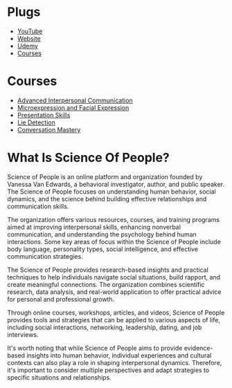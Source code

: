 
# Plugs

- [YouTube](https://www.youtube.com/@ScienceOfPeople)
- [Website](https://www.scienceofpeople.com/)
- [Udemy](https://www.udemy.com/user/science-of-people/)
- [Courses](https://www.scienceofpeople.com/training/)

# Courses

- [Advanced Interpersonal Communication](https://www.scienceofpeople.com/training/people-school/)
- [Microexpression and Facial Expression](https://www.scienceofpeople.com/training/decode/)
- [Presentation Skills](https://www.scienceofpeople.com/training/presentation-skills-course/)
- [Lie Detection](https://www.scienceofpeople.com/training/lie-detection/)
- [Conversation Mastery](https://www.scienceofpeople.com/training/conversation-mastery-communicate-with-confidence/)

# What Is Science Of People?

Science of People is an online platform and organization founded by Vanessa Van Edwards, a behavioral investigator, author, and public speaker. The Science of People focuses on understanding human behavior, social dynamics, and the science behind building effective relationships and communication skills.

The organization offers various resources, courses, and training programs aimed at improving interpersonal skills, enhancing nonverbal communication, and understanding the psychology behind human interactions. Some key areas of focus within the Science of People include body language, personality types, social intelligence, and effective communication strategies.

The Science of People provides research-based insights and practical techniques to help individuals navigate social situations, build rapport, and create meaningful connections. The organization combines scientific research, data analysis, and real-world application to offer practical advice for personal and professional growth.

Through online courses, workshops, articles, and videos, Science of People provides tools and strategies that can be applied to various aspects of life, including social interactions, networking, leadership, dating, and job interviews.

It's worth noting that while Science of People aims to provide evidence-based insights into human behavior, individual experiences and cultural contexts can also play a role in shaping interpersonal dynamics. Therefore, it's important to consider multiple perspectives and adapt strategies to specific situations and relationships.